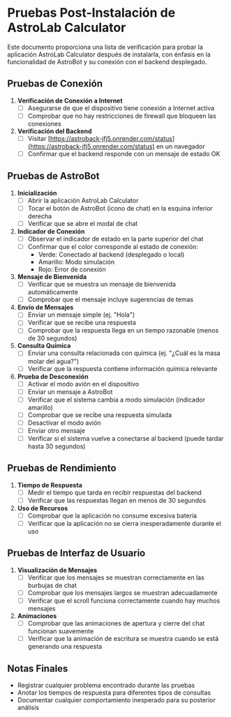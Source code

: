 # Pruebas Post-Instalación de AstroLab Calculator

Este documento proporciona una lista de verificación para probar la aplicación AstroLab Calculator después de instalarla, con énfasis en la funcionalidad de AstroBot y su conexión con el backend desplegado.

## Pruebas de Conexión

1. **Verificación de Conexión a Internet**
   - [ ] Asegurarse de que el dispositivo tiene conexión a Internet activa
   - [ ] Comprobar que no hay restricciones de firewall que bloqueen las conexiones

2. **Verificación del Backend**
   - [ ] Visitar [https://astroback-jfj5.onrender.com/status](https://astroback-jfj5.onrender.com/status) en un navegador
   - [ ] Confirmar que el backend responde con un mensaje de estado OK

## Pruebas de AstroBot

1. **Inicialización**
   - [ ] Abrir la aplicación AstroLab Calculator
   - [ ] Tocar el botón de AstroBot (icono de chat) en la esquina inferior derecha
   - [ ] Verificar que se abre el modal de chat

2. **Indicador de Conexión**
   - [ ] Observar el indicador de estado en la parte superior del chat
   - [ ] Confirmar que el color corresponde al estado de conexión:
     - Verde: Conectado al backend (desplegado o local)
     - Amarillo: Modo simulación
     - Rojo: Error de conexión

3. **Mensaje de Bienvenida**
   - [ ] Verificar que se muestra un mensaje de bienvenida automáticamente
   - [ ] Comprobar que el mensaje incluye sugerencias de temas

4. **Envío de Mensajes**
   - [ ] Enviar un mensaje simple (ej. "Hola")
   - [ ] Verificar que se recibe una respuesta
   - [ ] Comprobar que la respuesta llega en un tiempo razonable (menos de 30 segundos)

5. **Consulta Química**
   - [ ] Enviar una consulta relacionada con química (ej. "¿Cuál es la masa molar del agua?")
   - [ ] Verificar que la respuesta contiene información química relevante

6. **Prueba de Desconexión**
   - [ ] Activar el modo avión en el dispositivo
   - [ ] Enviar un mensaje a AstroBot
   - [ ] Verificar que el sistema cambia a modo simulación (indicador amarillo)
   - [ ] Comprobar que se recibe una respuesta simulada
   - [ ] Desactivar el modo avión
   - [ ] Enviar otro mensaje
   - [ ] Verificar si el sistema vuelve a conectarse al backend (puede tardar hasta 30 segundos)

## Pruebas de Rendimiento

1. **Tiempo de Respuesta**
   - [ ] Medir el tiempo que tarda en recibir respuestas del backend
   - [ ] Verificar que las respuestas llegan en menos de 30 segundos

2. **Uso de Recursos**
   - [ ] Comprobar que la aplicación no consume excesiva batería
   - [ ] Verificar que la aplicación no se cierra inesperadamente durante el uso

## Pruebas de Interfaz de Usuario

1. **Visualización de Mensajes**
   - [ ] Verificar que los mensajes se muestran correctamente en las burbujas de chat
   - [ ] Comprobar que los mensajes largos se muestran adecuadamente
   - [ ] Verificar que el scroll funciona correctamente cuando hay muchos mensajes

2. **Animaciones**
   - [ ] Comprobar que las animaciones de apertura y cierre del chat funcionan suavemente
   - [ ] Verificar que la animación de escritura se muestra cuando se está generando una respuesta

## Notas Finales

- Registrar cualquier problema encontrado durante las pruebas
- Anotar los tiempos de respuesta para diferentes tipos de consultas
- Documentar cualquier comportamiento inesperado para su posterior análisis
